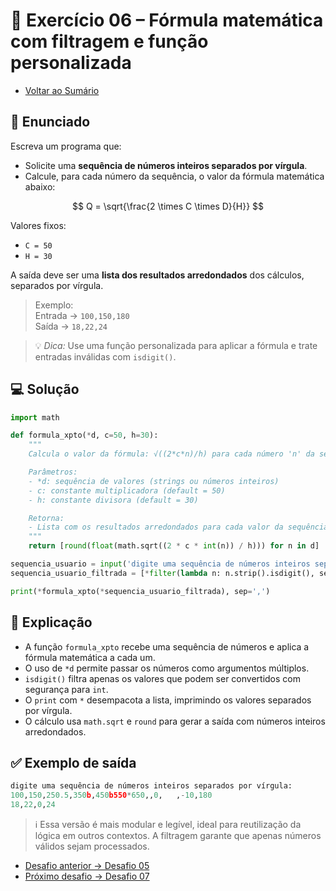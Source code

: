 # 🐍 Exercício 06 – Fórmula matemática com filtragem e função personalizada

- [Voltar ao Sumário](../SUMARIO.md)  

## 🧩 Enunciado

Escreva um programa que:

- Solicite uma **sequência de números inteiros separados por vírgula**.
- Calcule, para cada número da sequência, o valor da fórmula matemática abaixo:
  
$$
Q = \sqrt{\frac{2 \times C \times D}{H}}
$$

Valores fixos:
- `C = 50`
- `H = 30`

A saída deve ser uma **lista dos resultados arredondados** dos cálculos, separados por vírgula.

> Exemplo:  
Entrada → `100,150,180`  
Saída → `18,22,24`

> 💡 *Dica:* Use uma função personalizada para aplicar a fórmula e trate entradas inválidas com `isdigit()`.

## 💻 Solução

```python
import math

def formula_xpto(*d, c=50, h=30):
    """
    Calcula o valor da fórmula: √((2*c*n)/h) para cada número 'n' da sequência.

    Parâmetros:
    - *d: sequência de valores (strings ou números inteiros)
    - c: constante multiplicadora (default = 50)
    - h: constante divisora (default = 30)

    Retorna:
    - Lista com os resultados arredondados para cada valor da sequência.
    """
    return [round(float(math.sqrt((2 * c * int(n)) / h))) for n in d]

sequencia_usuario = input('digite uma sequência de números inteiros separados por vírgula: ')
sequencia_usuario_filtrada = [*filter(lambda n: n.strip().isdigit(), sequencia_usuario.split(','))]

print(*formula_xpto(*sequencia_usuario_filtrada), sep=',')
```

## 🧠 Explicação

- A função `formula_xpto` recebe uma sequência de números e aplica a fórmula matemática a cada um.
- O uso de `*d` permite passar os números como argumentos múltiplos.
- `isdigit()` filtra apenas os valores que podem ser convertidos com segurança para `int`.
- O `print` com `*` desempacota a lista, imprimindo os valores separados por vírgula.
- O cálculo usa `math.sqrt` e `round` para gerar a saída com números inteiros arredondados.

## ✅ Exemplo de saída

```python
digite uma sequência de números inteiros separados por vírgula: 
100,150,250.5,350b,450b550*650,,0,   ,-10,180
18,22,0,24
```

> ℹ️ Essa versão é mais modular e legível, ideal para reutilização da lógica em outros contextos. A filtragem garante que apenas números válidos sejam processados.

- [Desafio anterior → Desafio 05](./desafio_05.md)  
- [Próximo desafio → Desafio 07](./desafio_07.md)
